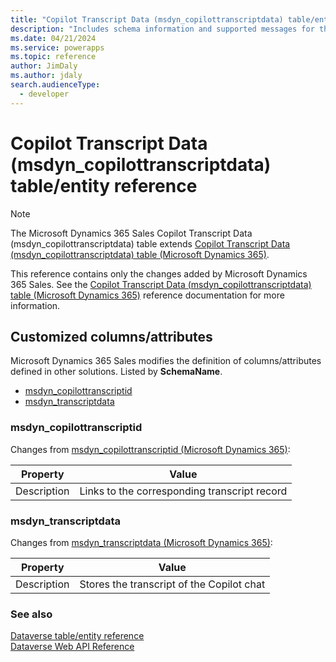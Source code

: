 ```yaml
---
title: "Copilot Transcript Data (msdyn_copilottranscriptdata) table/entity reference (Microsoft Dynamics 365 Sales) | Microsoft Docs"
description: "Includes schema information and supported messages for the Copilot Transcript Data (msdyn_copilottranscriptdata) table/entity with Microsoft Dynamics 365 Sales."
ms.date: 04/21/2024
ms.service: powerapps
ms.topic: reference
author: JimDaly
ms.author: jdaly
search.audienceType: 
  - developer
---
```


# Copilot Transcript Data (msdyn_copilottranscriptdata) table/entity reference



> [!NOTE]
> The Microsoft Dynamics 365 Sales Copilot Transcript Data (msdyn_copilottranscriptdata) table extends [Copilot Transcript Data (msdyn_copilottranscriptdata) table (Microsoft Dynamics 365)](/dynamics365/developer/reference/dataverse/entities/msdyn_copilottranscriptdata).
>
> This reference contains only the changes added by Microsoft Dynamics 365 Sales.
> See the [Copilot Transcript Data (msdyn_copilottranscriptdata) table (Microsoft Dynamics 365)](/dynamics365/developer/reference/dataverse/entities/msdyn_copilottranscriptdata) reference documentation for more information.



## Customized columns/attributes

Microsoft Dynamics 365 Sales
modifies the definition of columns/attributes defined in other solutions. Listed by **SchemaName**.

- [msdyn_copilottranscriptid](#BKMK_msdyn_copilottranscriptid)
- [msdyn_transcriptdata](#BKMK_msdyn_transcriptdata)

### <a name="BKMK_msdyn_copilottranscriptid"></a> msdyn_copilottranscriptid

Changes from [msdyn_copilottranscriptid (Microsoft Dynamics 365)](/dynamics365/developer/reference/dataverse/entities/msdyn_copilottranscriptdata#BKMK_msdyn_copilottranscriptid):

|Property|Value|
|---|---|
|Description|Links to the corresponding transcript record|


### <a name="BKMK_msdyn_transcriptdata"></a> msdyn_transcriptdata

Changes from [msdyn_transcriptdata (Microsoft Dynamics 365)](/dynamics365/developer/reference/dataverse/entities/msdyn_copilottranscriptdata#BKMK_msdyn_transcriptdata):

|Property|Value|
|---|---|
|Description|Stores the transcript of the Copilot chat|




### See also

[Dataverse table/entity reference](../about-entity-reference.md)  
[Dataverse Web API Reference](/power-apps/developer/data-platform/webapi/reference/about)   


